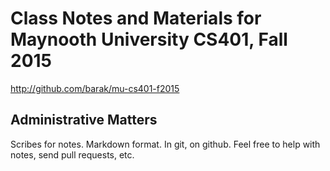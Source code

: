 Class Notes and Materials for Maynooth University CS401, Fall 2015
==================================================================

http://github.com/barak/mu-cs401-f2015

Administrative Matters
----------------------

Scribes for notes.
Markdown format.
In git, on github.
Feel free to help with notes, send pull requests, etc.

